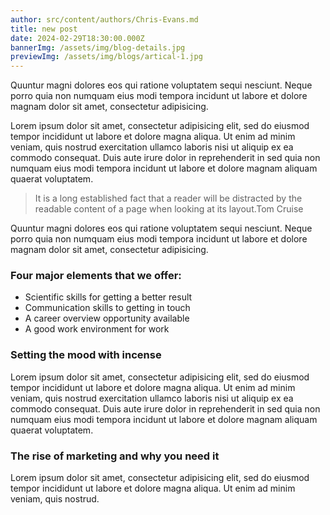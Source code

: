 ```yaml
---
author: src/content/authors/Chris-Evans.md
title: new post
date: 2024-02-29T18:30:00.000Z
bannerImg: /assets/img/blog-details.jpg
previewImg: /assets/img/blogs/artical-1.jpg
---
```


Quuntur magni dolores eos qui ratione voluptatem sequi nesciunt. Neque porro quia non numquam eius modi tempora incidunt ut labore et dolore magnam dolor sit amet, consectetur adipisicing.

Lorem ipsum dolor sit amet, consectetur adipisicing elit, sed do eiusmod tempor incididunt ut labore et dolore magna aliqua. Ut enim ad minim veniam, quis nostrud exercitation ullamco laboris nisi ut aliquip ex ea commodo consequat. Duis aute irure dolor in reprehenderit in sed quia non numquam eius modi tempora incidunt ut labore et dolore magnam aliquam quaerat voluptatem.

> It is a long established fact that a reader will be distracted by the readable content of a page when looking at its layout.Tom Cruise

Quuntur magni dolores eos qui ratione voluptatem sequi nesciunt. Neque porro quia non numquam eius modi tempora incidunt ut labore et dolore magnam dolor sit amet, consectetur adipisicing.

### Four major elements that we offer:

* Scientific skills for getting a better result
* Communication skills to getting in touch
* A career overview opportunity available
* A good work environment for work

### Setting the mood with incense

Lorem ipsum dolor sit amet, consectetur adipisicing elit, sed do eiusmod tempor incididunt ut labore et dolore magna aliqua. Ut enim ad minim veniam, quis nostrud exercitation ullamco laboris nisi ut aliquip ex ea commodo consequat. Duis aute irure dolor in reprehenderit in sed quia non numquam eius modi tempora incidunt ut labore et dolore magnam aliquam quaerat voluptatem.

### The rise of marketing and why you need it

Lorem ipsum dolor sit amet, consectetur adipisicing elit, sed do eiusmod tempor incididunt ut labore et dolore magna aliqua. Ut enim ad minim veniam, quis nostrud.
